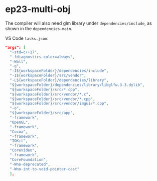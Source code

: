 # ep23-multi-obj

The compiler will also need glm library under `dependencies/include`, as shown in the `dependencies-main`.

VS Code `tasks.json`:

  ```json
  "args": [
    "-std=c++17",
    "-fdiagnostics-color=always",
    "-Wall",
    "-g",
    "-I${workspaceFolder}/dependencies/include",
    "-I${workspaceFolder}/src/vendor",
    "-L${workspaceFolder}/dependencies/library",
    "${workspaceFolder}/dependencies/library/libglfw.3.3.dylib",
    "${workspaceFolder}/src/*.cpp",
    "${workspaceFolder}/src/vendor/*.c",
    "${workspaceFolder}/src/vendor/*.cpp",
    "${workspaceFolder}/src/vendor/imgui/*.cpp",
    "-o",
    "${workspaceFolder}/src/app",
    "-framework",
    "OpenGL",
    "-framework",
    "Cocoa",
    "-framework",
    "IOKit",
    "-framework",
    "CoreVideo",
    "-framework",
    "CoreFoundation",
    "-Wno-deprecated",
    "-Wno-int-to-void-pointer-cast"
	],
  
  ```

